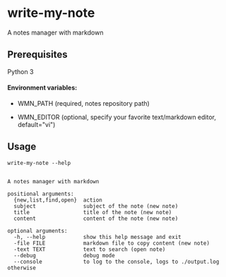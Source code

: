 # write-my-note
A notes manager with markdown
## Prerequisites
Python 3
#### Environment variables:
- WMN_PATH (required, notes repository path)

- WMN_EDITOR (optional, specify your favorite text/markdown editor, default="vi")
## Usage
```
write-my-note --help


A notes manager with markdown

positional arguments:
  {new,list,find,open}  action
  subject               subject of the note (new note)
  title                 title of the note (new note)
  content               content of the note (new note)

optional arguments:
  -h, --help            show this help message and exit
  -file FILE            markdown file to copy content (new note)
  -text TEXT            text to search (open note)
  --debug               debug mode
  --console             to log to the console, logs to ./output.log otherwise
```